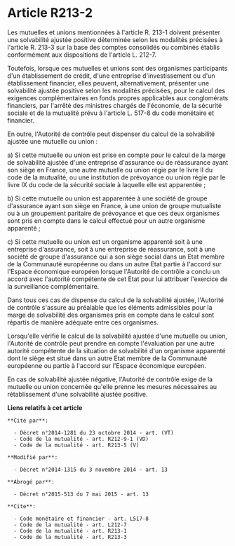 # Article R213-2

Les mutuelles et unions mentionnées à l'article R. 213-1 doivent présenter une solvabilité ajustée positive déterminée selon
les modalités précisées à l'article R. 213-3 sur la base des comptes consolidés ou combinés établis conformément aux
dispositions de l'article L. 212-7. 

Toutefois, lorsque ces mutuelles et unions sont des organismes participants d'un établissement de crédit, d'une entreprise
d'investissement ou d'un établissement financier, elles peuvent, alternativement, présenter une solvabilité ajustée positive
selon les modalités précisées, pour le calcul des exigences complémentaires en fonds propres applicables aux conglomérats
financiers, par l'arrêté des ministres chargés de l'économie, de la sécurité sociale et de la mutualité prévu à l'article L.
517-8 du code monétaire et financier. 

En outre, l'Autorité de contrôle peut dispenser du calcul de la solvabilité ajustée une mutuelle ou union : 

a) Si cette mutuelle ou union est prise en compte pour le calcul de la marge de solvabilité ajustée d'une entreprise
d'assurance ou de réassurance ayant son siège en France, une autre mutuelle ou union régie par le livre II du code de la
mutualité, ou une institution de prévoyance ou union régie par le livre IX du code de la sécurité sociale à laquelle elle est
apparentée ; 

b) Si cette mutuelle ou union est apparentée à une société de groupe d'assurance ayant son siège en France, à une union de
groupe mutualiste ou à un groupement paritaire de prévoyance et que ces deux organismes sont pris en compte dans le calcul
effectué pour un autre organisme apparenté ; 

c) Si cette mutuelle ou union est un organisme apparenté soit à une entreprise d'assurance, soit à une entreprise de
réassurance, soit à une société de groupe d'assurance qui a son siège social dans un Etat membre de la Communauté européenne
ou dans un autre Etat partie à l'accord sur l'Espace économique européen lorsque l'Autorité de contrôle a conclu un accord
avec l'autorité compétente de cet Etat pour lui attribuer l'exercice de la surveillance complémentaire. 

Dans tous ces cas de dispense du calcul de la solvabilité ajustée, l'Autorité de contrôle s'assure au préalable que les
éléments admissibles pour la marge de solvabilité des organismes pris en compte dans le calcul sont répartis de manière
adéquate entre ces organismes. 

Lorsqu'elle vérifie le calcul de la solvabilité ajustée d'une mutuelle ou union, l'Autorité de contrôle peut prendre en
compte l'évaluation par une autre autorité compétente de la situation de solvabilité d'un organisme apparenté dont le siège
est situé dans un autre Etat membre de la Communauté européenne ou partie à l'accord sur l'Espace économique européen. 

En cas de solvabilité ajustée négative, l'Autorité de contrôle exige de la mutuelle ou union concernée qu'elle prenne les
mesures nécessaires au rétablissement d'une solvabilité ajustée positive.

**Liens relatifs à cet article**

	**Cité par**:

	  - Décret n°2014-1281 du 23 octobre 2014 - art. (VT)
	  - Code de la mutualité - art. R212-9-1 (VD)
	  - Code de la mutualité - art. R213-5 (V)

	**Modifié par**:

	  - Décret n°2014-1315 du 3 novembre 2014 - art. 13

	**Abrogé par**:

	  - Décret n°2015-513 du 7 mai 2015 - art. 13

	**Cite**:

	  - Code monétaire et financier - art. L517-8
	  - Code de la mutualité - art. L212-7
	  - Code de la mutualité - art. R213-1
	  - Code de la mutualité - art. R213-3
